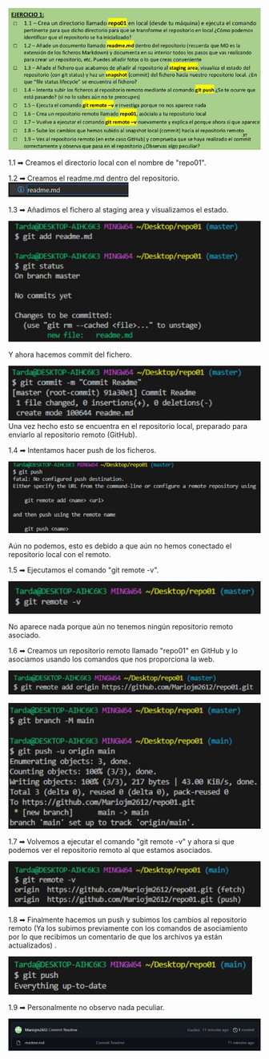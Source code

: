 ![Enunciado](images/Enunciado.jpg)

1.1 ➡ Creamos el directorio local con el nombre de "repo01".

1.2 ➡ Creamos el readme.md dentro del repositorio.  
![readme](images/readme.jpg) 

1.3 ➡ Añadimos el fichero al staging area y visualizamos el estado.

![1.3](images/1.3.jpg)
  
Y ahora hacemos commit del fichero.
  
![1.3.2](images/1.3.2.jpg)  
Una vez hecho esto se encuentra en el repositorio local, preparado para enviarlo al repositorio remoto (GitHub).

1.4 ➡ Intentamos hacer push de los ficheros.

![1.4](images/1.4.jpg)  

Aún no podemos, esto es debido a que aún no hemos conectado el repositorio local con el remoto.

1.5 ➡ Ejecutamos el comando "git remote -v".  

![1.5](images/1.5.jpg)  

No aparece nada porque aún no tenemos ningún repositorio remoto asociado.

1.6 ➡ Creamos un repositorio remoto llamado "repo01" en GitHub y lo asociamos usando los comandos que nos proporciona la web.

![1.6](images/1.6.jpg)  

![1.6.2](images/1.6.2.jpg)   

1.7 ➡ Volvemos a ejecutar el comando "git remote -v" y ahora si que podemos ver el repositorio remoto al que estamos asociados.

![1.7](images/1.7.jpg) 

1.8 ➡ Finalmente hacemos un push y subimos los cambios al repositorio remoto (Ya los subimos previamente con los comandos de asociamiento por lo que recibimos un comentario de que los archivos ya están actualizados) . 

![1.8](images/1.8.jpg)  

1.9 ➡ Personalmente no observo nada peculiar.

![1.9](images/1.9.jpg)  


